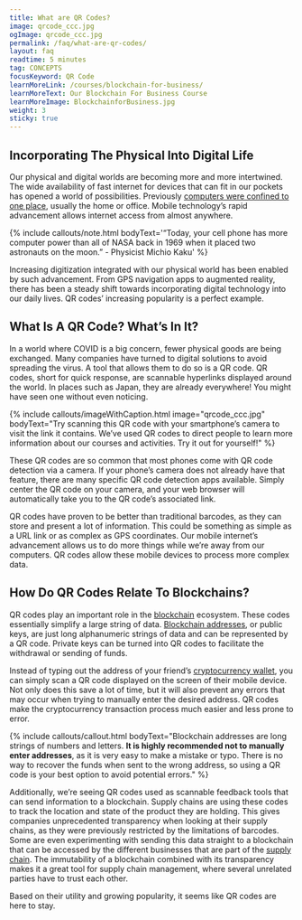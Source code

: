 ```yaml
---
title: What are QR Codes?
image: qrcode_ccc.jpg
ogImage: qrcode_ccc.jpg
permalink: /faq/what-are-qr-codes/
layout: faq
readtime: 5 minutes
tag: CONCEPTS
focusKeyword: QR Code
learnMoreLink: /courses/blockchain-for-business/
learnMoreText: Our Blockchain For Business Course
learnMoreImage: BlockchainforBusiness.jpg
weight: 3
sticky: true
---
```

<h2>Incorporating The Physical Into Digital Life</h2>
<span>Our physical and digital worlds are becoming more and more intertwined. The wide availability of fast internet for devices that can fit in our pockets has opened a world of possibilities. Previously <a href="/faq/decentralized-computing/" target="_blank">computers were confined to one place</a>, usually the home or office. Mobile technology’s rapid advancement allows internet access from almost anywhere.</span>

{% include callouts/note.html
	bodyText='“Today, your cell phone has more computer power than all of NASA back in 1969 when it placed two astronauts on the moon.” - Physicist Michio Kaku'
%}

<span>Increasing digitization integrated with our physical world has been enabled by such advancement. From GPS navigation apps to augmented reality, there has been a steady shift towards incorporating digital technology into our daily lives. QR codes’ increasing popularity is a perfect example.</span>

<h2>What Is A QR Code? What’s In It?</h2>
<span>In a world where COVID is a big concern, fewer physical goods are being exchanged. Many companies have turned to digital solutions to avoid spreading the virus. A tool that allows them to do so is a QR code. QR codes, short for quick response, are scannable hyperlinks displayed around the world. In places such as Japan, they are already everywhere! You might have seen one without even noticing.</span>

{% include callouts/imageWithCaption.html 
    image="qrcode_ccc.jpg"
    bodyText="Try scanning this QR code with your smartphone’s camera to visit the link it contains. We’ve used QR codes to direct people to learn more information about our courses and activities. Try it out for yourself!"
%}

<span>These QR codes are so common that most phones come with QR code detection via a camera. If your phone’s camera does not already have that feature, there are many specific QR code detection apps available. Simply center the QR code on your camera, and your web browser will automatically take you to the QR code’s associated link.</span>

<span>QR codes have proven to be better than traditional barcodes, as they can store and present a lot of information. This could be something as simple as a URL link or as complex as GPS coordinates. Our mobile internet’s advancement allows us to do more things while we’re away from our computers. QR codes allow these mobile devices to process more complex data.</span>

<h2>How Do QR Codes Relate To Blockchains?</h2>
<span>QR codes play an important role in the <a href="/faq/what-is-blockchain/" target="_blank">blockchain</a> ecosystem. These codes essentially simplify a large string of data. 
<a href="https://www.youtube.com/watch?v=L3nBa7aR3BA&list=PLVmd1I9lPns-xZJ_jBotqiQdfAxGD8_lz&index=9" target="_blank">Blockchain addresses</a>, or public keys, are just long alphanumeric strings of data and can be represented by a QR code. Private keys can be turned into QR codes to facilitate the withdrawal or sending of funds.</span>

<span>Instead of typing out the address of your friend’s <a href="https://www.youtube.com/watch?v=_xDvGdkyJQs&list=PLVmd1I9lPns-xZJ_jBotqiQdfAxGD8_lz&index=10" target="_blank">cryptocurrency wallet</a>, you can simply scan a QR code displayed on the screen of their mobile device. Not only does this save a lot of time, but it will also prevent any errors that may occur when trying to manually enter the desired address. QR codes make the cryptocurrency transaction process much easier and less prone to error.</span>

{% include callouts/callout.html
    bodyText="Blockchain addresses are long strings of numbers and letters. <b>It is highly recommended not to manually enter addresses</b>, as it is very easy to make a mistake or typo. There is no way to recover the funds when sent to the wrong address, so using a QR code is your best option to avoid potential errors."
%}

<span>Additionally, we’re seeing QR codes used as scannable feedback tools that can send information to a blockchain. Supply chains are using these codes to track the location and state of the product they are holding. This gives companies unprecedented transparency when looking at their supply chains, as they were previously restricted by the limitations of barcodes. Some are even experimenting with sending this data straight to a blockchain that can be accessed by the different businesses that are part of the <a href="/courses/blockchain-for-business/3/supply-chain-and-blockchain/" target="_blank">supply chain</a>. The immutability of a blockchain combined with its transparency makes it a great tool for supply chain management, where several unrelated parties have to trust each other.</span>

<span>Based on their utility and growing popularity, it seems like QR codes are here to stay.</span>
